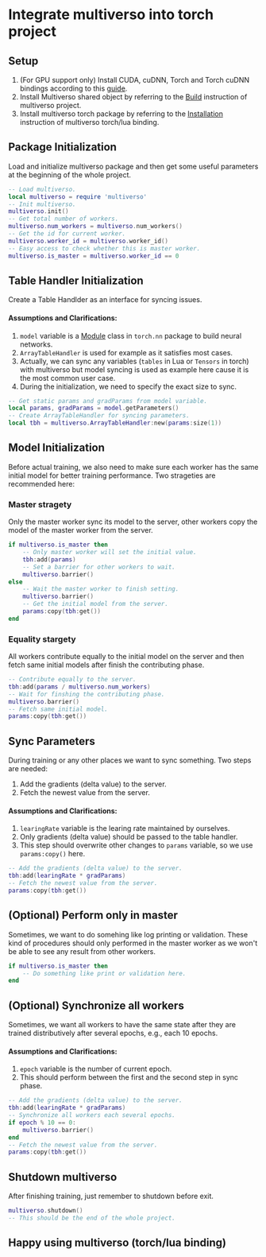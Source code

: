 # Integrate multiverso into torch project

## Setup

1. (For GPU support only) Install CUDA, cuDNN, Torch and Torch cuDNN bindings
   according to this
   [guide](https://github.com/Microsoft/fb.resnet.torch/blob/multiverso/INSTALL.md).
1. Install Multiverso shared object by referring to the
   [Build](../../../README.md#build) instruction of multiverso project.
1. Install multiverso torch package by referring to the
   [Installation](../README.md#Installation) instruction of multiverso torch/lua
   binding.

## Package Initialization

Load and initialize multiverso package and then get some useful parameters at
the beginning of the whole project.

```lua
-- Load multiverso.
local multiverso = require 'multiverso'
-- Init multiverso.
multiverso.init()
-- Get total number of workers.
multiverso.num_workers = multiverso.num_workers()
-- Get the id for current worker.
multiverso.worker_id = multiverso.worker_id()
-- Easy access to check whether this is master worker.
multiverso.is_master = multiverso.worker_id == 0
```

## Table Handler Initialization

Create a Table Handlder as an interface for syncing issues.

#### Assumptions and Clarifications:

1. `model` variable is a
   [Module](https://github.com/torch/nn/blob/master/doc/module.md#module)
   class in `torch.nn` package to build neural networks.
1. `ArrayTableHandler` is used for example as it satisfies most cases.
1. Actually, we can sync any variables (`tables` in Lua or `Tensors` in torch)
   with multiverso but model syncing is used as example here cause it is the
   most common user case.
1. During the initialization, we need to specify the exact size to sync.

```lua
-- Get static params and gradParams from model variable.
local params, gradParams = model.getParameters()
-- Create ArrayTableHandler for syncing parameters.
local tbh = multiverso.ArrayTableHandler:new(params:size(1))
```

## Model Initialization

Before actual training, we also need to make sure each worker has the same
initial model for better training performance. Two strageties are recommended
here:

### Master stragety

Only the master worker sync its model to the server, other workers copy the
model of the master worker from the server.

```lua
if multiverso.is_master then
    -- Only master worker will set the initial value.
    tbh:add(params)
    -- Set a barrier for other workers to wait.
    multiverso.barrier()
else
    -- Wait the master worker to finish setting.
    multiverso.barrier()
    -- Get the initial model from the server.
    params:copy(tbh:get())
end
```

### Equality stargety

All workers contribute equally to the initial model on the server and then
fetch same initial models after finish the contributing phase.

```lua
-- Contribute equally to the server.
tbh:add(params / multiverso.num_workers)
-- Wait for finshing the contributing phase.
multiverso.barrier()
-- Fetch same initial model.
params:copy(tbh:get())
```

## Sync Parameters

During training or any other places we want to sync something. Two steps are
needed:

1. Add the gradients (delta value) to the server.
1. Fetch the newest value from the server.

#### Assumptions and Clarifications:

1. `learingRate` variable is the learing rate maintained by ourselves.
1. Only gradients (delta value) should be passed to the table handler.
1. This step should overwrite other changes to `params` variable, so we use
   `params:copy()` here.

```lua
-- Add the gradients (delta value) to the server.
tbh:add(learingRate * gradParams)
-- Fetch the newest value from the server.
params:copy(tbh:get())
```

## (Optional) Perform only in master

Sometimes, we want to do somehing like log printing or validation. These kind
of procedures should only performed in the master worker as we won't be able to
see any result from other workers.

```lua
if multiverso.is_master then
    -- Do something like print or validation here.
end
```

## (Optional) Synchronize all workers

Sometimes, we want all workers to have the same state after they are trained
distributively after several epochs, e.g., each 10 epochs.

#### Assumptions and Clarifications:

1. `epoch` variable is the number of current epoch.
2. This should perform between the first and the second step in sync phase.

```lua
-- Add the gradients (delta value) to the server.
tbh:add(learingRate * gradParams)
-- Synchronize all workers each several epochs.
if epoch % 10 == 0:
    multiverso.barrier()
end
-- Fetch the newest value from the server.
params:copy(tbh:get())
```

## Shutdown multiverso

After finishing training, just remember to shutdown before exit.

```lua
multiverso.shutdown()
-- This should be the end of the whole project.
```

## Happy using multiverso (torch/lua binding)
